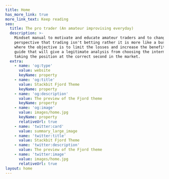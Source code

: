 ```yaml
---
title: Home
has_more_link: true
more_link_text: Keep reading
seo:
  title: The pro trader (An amateur improvising everyday)
  description: >-
    Mindset manual to motivate and educate amateur traders and to change the
    perspective that trading isn't betting rather it is more like a business
    where the objective is to limit the losses and increase the benefits. A
    guide that will give a legitimate analysis from choosing the intermediary to
    taking the position at the correct second in the market.
  extra:
    - name: 'og:type'
      value: website
      keyName: property
    - name: 'og:title'
      value: Stackbit Fjord Theme
      keyName: property
    - name: 'og:description'
      value: The preview of the Fjord theme
      keyName: property
    - name: 'og:image'
      value: images/home.jpg
      keyName: property
      relativeUrl: true
    - name: 'twitter:card'
      value: summary_large_image
    - name: 'twitter:title'
      value: Stackbit Fjord Theme
    - name: 'twitter:description'
      value: The preview of the Fjord theme
    - name: 'twitter:image'
      value: images/home.jpg
      relativeUrl: true
layout: home
---
```

